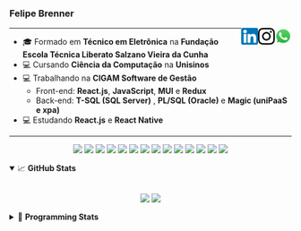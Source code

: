 <h3>Felipe Brenner</h3>

<a href="https://api.whatsapp.com/send?phone=5551995585968" target="_blank" rel="nofollow"><img align="right" width="30rem" src="./assets/whatsapp.png" alt="Whatsapp: +55 51995585968"/></a>
<a href="https://www.instagram.com/felipeobrenner/" target="_blank" rel="nofollow"><img align="right" width="30rem" src="./assets/instagram.png" alt="Instagram: @felipeobrenner"/></a>
<a href="https://www.linkedin.com/in/felipe-de-oliveira-brenner/" target="_blank" rel="nofollow"><img align="right" width="30rem" src="./assets/linkedin.png" alt="LinkedIn: @felipe-de-oliveira-brenner"/></a>

---

- 🎓 Formado em **Técnico em Eletrônica** na **Fundação Escola Técnica Liberato Salzano Vieira da Cunha**
- 💻 Cursando **Ciência da Computação** na **Unisinos**
- 💻 Trabalhando na **CIGAM Software de Gestão**
  - Front-end: **React.js**, **JavaScript**, **MUI** e **Redux**
  - Back-end: **T-SQL (SQL Server)** , **PL/SQL (Oracle)** e **Magic (uniPaaS e xpa)**
- 💻 Estudando **React.js** e **React Native**

---

<p align='center'>
  <img width="35rem" src="https://cdn.jsdelivr.net/gh/devicons/devicon/icons/react/react-original.svg" />
  <img width="35rem" src="https://cdn.jsdelivr.net/gh/devicons/devicon/icons/javascript/javascript-plain.svg" />
  <img width="35rem" src="https://cdn.jsdelivr.net/gh/devicons/devicon/icons/typescript/typescript-plain.svg" />
  <img width="35rem" src="https://cdn.jsdelivr.net/gh/devicons/devicon/icons/materialui/materialui-plain.svg" />
  <img width="35rem" src="https://cdn.jsdelivr.net/gh/devicons/devicon/icons/redux/redux-original.svg" />
  <img width="35rem" src="https://cdn.jsdelivr.net/gh/devicons/devicon/icons/css3/css3-plain.svg" />
  <img width="35rem" src="https://cdn.jsdelivr.net/gh/devicons/devicon/icons/html5/html5-plain.svg" />
  <img width="35rem" src="https://cdn.jsdelivr.net/gh/devicons/devicon/icons/vscode/vscode-original.svg" />
  <img width="35rem" src="https://cdn.jsdelivr.net/gh/devicons/devicon/icons/git/git-original.svg" />
  <img width="35rem" src="https://cdn.jsdelivr.net/gh/devicons/devicon/icons/yarn/yarn-original.svg" />
  <img width="35rem" src="https://cdn.jsdelivr.net/gh/devicons/devicon/icons/npm/npm-original-wordmark.svg" />
  <img width="35rem" src="https://cdn.jsdelivr.net/gh/devicons/devicon/icons/microsoftsqlserver/microsoftsqlserver-plain.svg" />
  <img width="35rem" src="https://cdn.jsdelivr.net/gh/devicons/devicon/icons/oracle/oracle-original.svg" />
  <img width="35rem" src="https://cdn.jsdelivr.net/gh/devicons/devicon/icons/ubuntu/ubuntu-plain.svg" />
</p>

<details open>
  <summary>📈 <b>GitHub Stats</b></summary>
  <br>
  <p align="center">
  <img src="https://github-readme-stats.vercel.app/api?username=felipebrenner&show_icons=true&theme=dark"/>
  <img src="https://github-readme-stats.vercel.app/api/top-langs/?username=felipebrenner&layout=compact&theme=dark">
  </p>

</details>

<details>
  <summary>🤖 <b>Programming Stats</b></summary>
  <br/>

  <!--START_SECTION:waka-->
**🐱 My GitHub Data** 

> 🏆 533 Contributions in the Year 2021
 > 
> 📦 130.2 kB Used in GitHub's Storage 
 > 
> 🚫 Not Opted to Hire
 > 
> 📜 22 Public Repositories 
 > 
> 🔑 0 Private Repositories  
 > 
**I'm a Night 🦉** 

```text
🌞 Morning    43 commits     ██░░░░░░░░░░░░░░░░░░░░░░░   8.35% 
🌆 Daytime    128 commits    ██████░░░░░░░░░░░░░░░░░░░   24.85% 
🌃 Evening    321 commits    ███████████████░░░░░░░░░░   62.33% 
🌙 Night      23 commits     █░░░░░░░░░░░░░░░░░░░░░░░░   4.47%

```
📅 **I'm Most Productive on Sunday** 

```text
Monday       78 commits     ███░░░░░░░░░░░░░░░░░░░░░░   15.15% 
Tuesday      113 commits    █████░░░░░░░░░░░░░░░░░░░░   21.94% 
Wednesday    55 commits     ██░░░░░░░░░░░░░░░░░░░░░░░   10.68% 
Thursday     53 commits     ██░░░░░░░░░░░░░░░░░░░░░░░   10.29% 
Friday       30 commits     █░░░░░░░░░░░░░░░░░░░░░░░░   5.83% 
Saturday     65 commits     ███░░░░░░░░░░░░░░░░░░░░░░   12.62% 
Sunday       121 commits    ██████░░░░░░░░░░░░░░░░░░░   23.5%

```


📊 **This Week I Spent My Time On** 

```text
💬 Programming Languages: 
JSX                      19 hrs 43 mins      ███████████░░░░░░░░░░░░░░   45.72% 
TypeScript               13 hrs 2 mins       ███████░░░░░░░░░░░░░░░░░░   30.25% 
JavaScript               4 hrs 42 mins       ██░░░░░░░░░░░░░░░░░░░░░░░   10.91% 
Markdown                 3 hrs 55 mins       ██░░░░░░░░░░░░░░░░░░░░░░░   9.11% 
JSON                     1 hr 34 mins        █░░░░░░░░░░░░░░░░░░░░░░░░   3.65%

🔥 Editors: 
VS Code                  43 hrs 8 mins       █████████████████████████   100.0%

🐱‍💻 Projects: 
www_CGFrontEnd           22 hrs 25 mins      █████████████░░░░░░░░░░░░   51.99% 
ignite-react-native      17 hrs 10 mins      ██████████░░░░░░░░░░░░░░░   39.83% 
felipebrenner            1 hr 45 mins        █░░░░░░░░░░░░░░░░░░░░░░░░   4.08% 
www_CGFrontTemplate      1 hr 23 mins        ░░░░░░░░░░░░░░░░░░░░░░░░░   3.22% 
myskills                 19 mins             ░░░░░░░░░░░░░░░░░░░░░░░░░   0.76%

💻 Operating System: 
Linux                    42 hrs 59 mins      █████████████████████████   99.69% 
Windows                  8 mins              ░░░░░░░░░░░░░░░░░░░░░░░░░   0.31%

```

**I Mostly Code in TypeScript** 

```text
TypeScript               9 repos             ██████████░░░░░░░░░░░░░░░   42.86% 
Java                     3 repos             ███░░░░░░░░░░░░░░░░░░░░░░   14.29% 
CSS                      2 repos             ██░░░░░░░░░░░░░░░░░░░░░░░   9.52% 
JavaScript               2 repos             ██░░░░░░░░░░░░░░░░░░░░░░░   9.52% 
Assembly                 1 repo              █░░░░░░░░░░░░░░░░░░░░░░░░   4.76%

```



 Last Updated on 18/12/2021
<!--END_SECTION:waka-->
</details>
